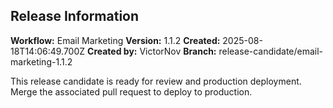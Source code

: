 ## Release Information

**Workflow:** Email Marketing
**Version:** 1.1.2
**Created:** 2025-08-18T14:06:49.700Z
**Created by:** VictorNov
**Branch:** release-candidate/email-marketing-1.1.2

This release candidate is ready for review and production deployment.
Merge the associated pull request to deploy to production.
